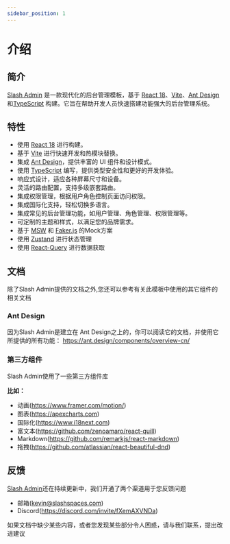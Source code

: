 ```yaml
---
sidebar_position: 1
---
```


# 介绍

## 简介
[Slash Admin](https://admin.slashspaces.com) 是一款现代化的后台管理模板，基于 [React 18](https://react.dev/)、[Vite](https://vitejs.dev/)、[Ant Design](https://ant.design/index-cn)和[TypeScript](https://www.typescriptlang.org/) 构建。它旨在帮助开发人员快速搭建功能强大的后台管理系统。


## 特性
+ 使用 [React 18](https://react.dev/) 进行构建。
+ 基于 [Vite](https://vitejs.dev/) 进行快速开发和热模块替换。
+ 集成 [Ant Design](https://ant.design/index-cn)，提供丰富的 UI 组件和设计模式。
+ 使用 [TypeScript](https://www.typescriptlang.org/) 编写，提供类型安全性和更好的开发体验。
+ 响应式设计，适应各种屏幕尺寸和设备。
+ 灵活的路由配置，支持多级嵌套路由。
+ 集成权限管理，根据用户角色控制页面访问权限。
+ 集成国际化支持，轻松切换多语言。
+ 集成常见的后台管理功能，如用户管理、角色管理、权限管理等。
+ 可定制的主题和样式，以满足您的品牌需求。
+ 基于 [MSW](https://mswjs.io/) 和 [Faker.js](https://fakerjs.dev/) 的Mock方案
+ 使用 [Zustand](https://zustand-demo.pmnd.rs/) 进行状态管理
+ 使用 [React-Query](https://tanstack.com/query/latest/docs/framework/react/quick-start) 进行数据获取


## 文档
除了Slash Admin提供的文档之外,您还可以参考有关此模板中使用的其它组件的相关文档
### Ant Design
因为Slash Admin是建立在 Ant Design之上的，你可以阅读它的文档，并使用它所提供的所有功能： https://ant.design/components/overview-cn/
### 第三方组件
Slash Admin使用了一些第三方组件库

**比如：**
+ 动画(https://www.framer.com/motion/)
+ 图表(https://apexcharts.com)
+ 国际化(https://www.i18next.com)
+ 富文本(https://github.com/zenoamaro/react-quill)
+ Markdown(https://github.com/remarkjs/react-markdown)
+ 拖拽(https://github.com/atlassian/react-beautiful-dnd)


## 反馈
[Slash Admin](https://admin.slashspaces.com)还在持续更新中，我们开通了两个渠道用于您反馈问题
+ 邮箱(kevin@slashspaces.com)
+ Discord(https://discord.com/invite/fXemAXVNDa)

如果文档中缺少某些内容，或者您发现某些部分令人困惑，请与我们联系，提出改进建议